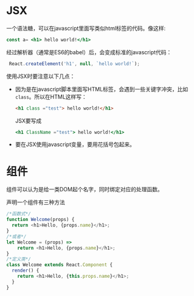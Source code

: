 # JSX

一个语法糖，可以在javascript里面写类似html标签的代码。像这样:

```jsx
const a= <h1> hello world!</h1>
```

经过解析器（通常是ES6的babel）后，会变成标准的javascript代码：

```javascript
 React.createElement('h1', null, `hello world!`);
```

使用JSX时要注意以下几点：

* 因为是在javascript脚本里面写HTML标签，会遇到一些关键字冲突，比如`class`。所以在HTML这样写：

  ```html
  <h1 class ="test"> hello world!</h1>
  ```

  JSX要写成

  ```jsx
  <h1 ClassName ="test"> hello world!</h1>
  ```

* 要在JSX使用javascript变量，要用花括号包起来。

# 组件

组件可以认为是给一类DOM起个名字，同时绑定对应的处理函数。

声明一个组件有三种方法

```javascript
/*函数式*/
function Welcome(props) {
  return <h1>Hello, {props.name}</h1>;
}
/*或者*/
let Welcome = (props) => 
	return <h1>Hello, {props.name}</h1>;
}
/*定义类*/
class Welcome extends React.Component {
  render() {
    return <h1>Hello, {this.props.name}</h1>;
  }
}
```

